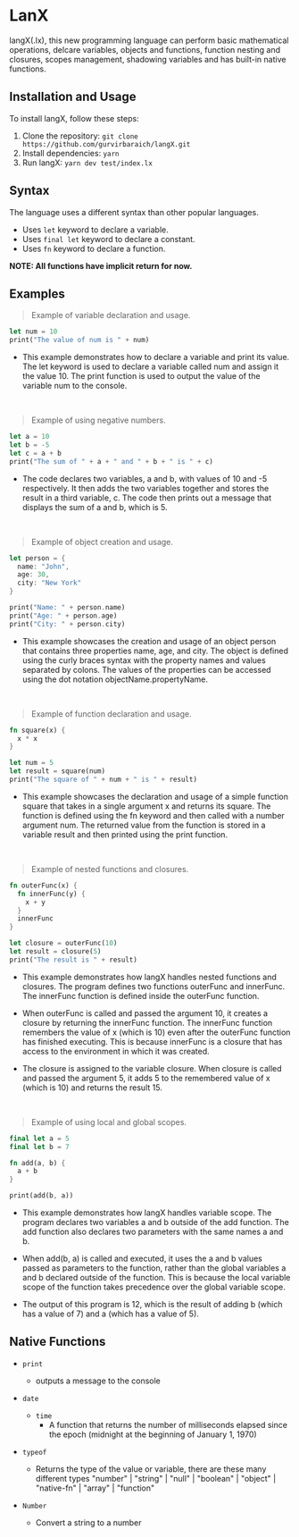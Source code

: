 # LanX

langX(.lx), this new programming language can perform basic mathematical operations, delcare variables, objects and functions, function nesting and closures, scopes management, shadowing variables and has built-in native functions.

## Installation and Usage

To install langX, follow these steps:

1. Clone the repository: `git clone https://github.com/gurvirbaraich/langX.git`
2. Install dependencies: `yarn`
3. Run langX: `yarn dev test/index.lx`

## Syntax

The language uses a different syntax than other popular languages.

- Uses `let` keyword to declare a variable.
- Uses `final let` keyword to declare a constant.
- Uses `fn` keyword to declare a function.

<b>NOTE: All functions have implicit return for now.</b>

## Examples


> Example of variable declaration and usage. 
```rust
let num = 10
print("The value of num is " + num)
```

- This example demonstrates how to declare a variable and print its value. The let keyword is used to declare a variable called num and assign it the value 10. The print function is used to output the value of the variable num to the console.

&nbsp;
> Example of using negative numbers.
```rust
let a = 10
let b = -5
let c = a + b
print("The sum of " + a + " and " + b + " is " + c)
```
- The code declares two variables, a and b, with values of 10 and -5 respectively. It then adds the two variables together and stores the result in a third variable, c. The code then prints out a message that displays the sum of a and b, which is 5.


&nbsp;
> Example of object creation and usage.
```rust
let person = {
  name: "John",
  age: 30,
  city: "New York"
}

print("Name: " + person.name)
print("Age: " + person.age)
print("City: " + person.city)
```
- This example showcases the creation and usage of an object person that contains three properties name, age, and city. The object is defined using the curly braces syntax with the property names and values separated by colons. The values of the properties can be accessed using the dot notation objectName.propertyName.


&nbsp;
> Example of function declaration and usage.
```rust
fn square(x) {
  x * x
}

let num = 5
let result = square(num)
print("The square of " + num + " is " + result)
```

- This example showcases the declaration and usage of a simple function square that takes in a single argument x and returns its square. The function is defined using the fn keyword and then called with a number argument num. The returned value from the function is stored in a variable result and then printed using the print function. 


&nbsp;
> Example of nested functions and closures.
```rust
fn outerFunc(x) {
  fn innerFunc(y) {
    x + y
  }
  innerFunc
}

let closure = outerFunc(10)
let result = closure(5)
print("The result is " + result)
```
- This example demonstrates how langX handles nested functions and closures. The program defines two functions outerFunc and innerFunc. The innerFunc function is defined inside the outerFunc function.

- When outerFunc is called and passed the argument 10, it creates a closure by returning the innerFunc function. The innerFunc function remembers the value of x (which is 10) even after the outerFunc function has finished executing. This is because innerFunc is a closure that has access to the environment in which it was created.

- The closure is assigned to the variable closure. When closure is called and passed the argument 5, it adds 5 to the remembered value of x (which is 10) and returns the result 15.


&nbsp;
> Example of using local and global scopes.
```rust
final let a = 5
final let b = 7

fn add(a, b) {
  a + b
}

print(add(b, a))
```
- This example demonstrates how langX handles variable scope. The program declares two variables a and b outside of the add function. The add function also declares two parameters with the same names a and b.

- When add(b, a) is called and executed, it uses the a and b values passed as parameters to the function, rather than the global variables a and b declared outside of the function. This is because the local variable scope of the function takes precedence over the global variable scope.

- The output of this program is 12, which is the result of adding b (which has a value of 7) and a (which has a value of 5).

## Native Functions

- `print`
  - outputs a message to the console

- `date`
  - `time`
    - A function that returns the number of milliseconds elapsed since the epoch (midnight at the beginning of January 1, 1970)
  
- `typeof`
  - Returns the type of the value or variable, there are these many different types 
    "number" | "string" | "null" | "boolean" | "object" | "native-fn" | "array" | "function"
  
- `Number`
  - Convert a string to a number
